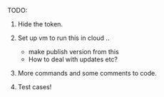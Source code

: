 TODO:

1. Hide the token.
2. Set up vm to run this in cloud .. 
    - make publish version from this 
     - How to deal with updates etc?

3. More commands and some comments to code.
4. Test cases!